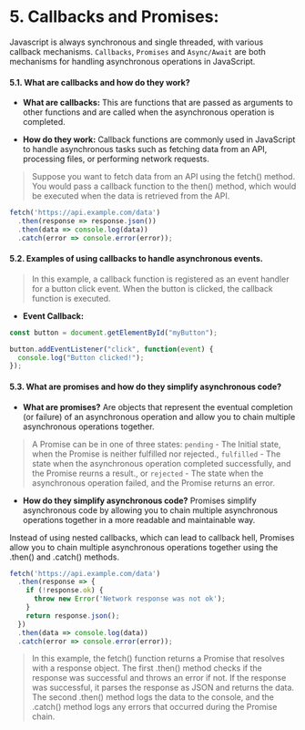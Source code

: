 # 5. Callbacks and Promises:

Javascript is always synchronous and single threaded, with various callback mechanisms.
`Callbacks`, `Promises` and `Async/Await` are both mechanisms for handling asynchronous operations in JavaScript.

#### 5.1. What are callbacks and how do they work?

* **What are callbacks:** This are functions that are passed as arguments to other functions and are called when the asynchronous operation is completed. 

* **How do they work:** Callback functions are commonly used in JavaScript to handle asynchronous tasks such as fetching data from an API, processing files, or performing network requests.

> Suppose you want to fetch data from an API using the fetch() method. You would pass a callback function to the then() method, which would be executed when the data is retrieved from the API.

```Javascript
fetch('https://api.example.com/data')
  .then(response => response.json())
  .then(data => console.log(data))
  .catch(error => console.error(error));

```


#### 5.2. Examples of using callbacks to handle asynchronous events.

> In this example, a callback function is registered as an event handler for a button click event. When the button is clicked, the callback function is executed.

* **Event Callback:**

```Javascript
const button = document.getElementById("myButton");

button.addEventListener("click", function(event) {
  console.log("Button clicked!");
});
```

#### 5.3. What are promises and how do they simplify asynchronous code?

* **What are promises?** 
Are objects that represent the eventual completion (or failure) of an asynchronous operation and allow you to chain multiple asynchronous operations together.

> A Promise can be in one of three states: 
> `pending` - The Initial state, when the Promise is neither fulfilled nor rejected., 
> `fulfilled` - The state when the asynchronous operation completed successfully, and the Promise reurns a result., or 
> `rejected` - The state when the asynchronous operation failed, and the Promise returns an error.

* **How do they simplify asynchronous code?** 
Promises simplify asynchronous code by allowing you to chain multiple asynchronous operations together in a more readable and maintainable way. 

Instead of using nested callbacks, which can lead to callback hell, Promises allow you to chain multiple asynchronous operations together using the .then() and .catch() methods.

```Javascript
fetch('https://api.example.com/data')
  .then(response => {
    if (!response.ok) {
      throw new Error('Network response was not ok');
    }
    return response.json();
  })
  .then(data => console.log(data))
  .catch(error => console.error(error));
```

>In this example, the fetch() function returns a Promise that resolves with a response object. The first .then() method checks if the response was successful and throws an error if not. If the response was successful, it parses the response as JSON and returns the data. The second .then() method logs the data to the console, and the .catch() method logs any errors that occurred during the Promise chain.
